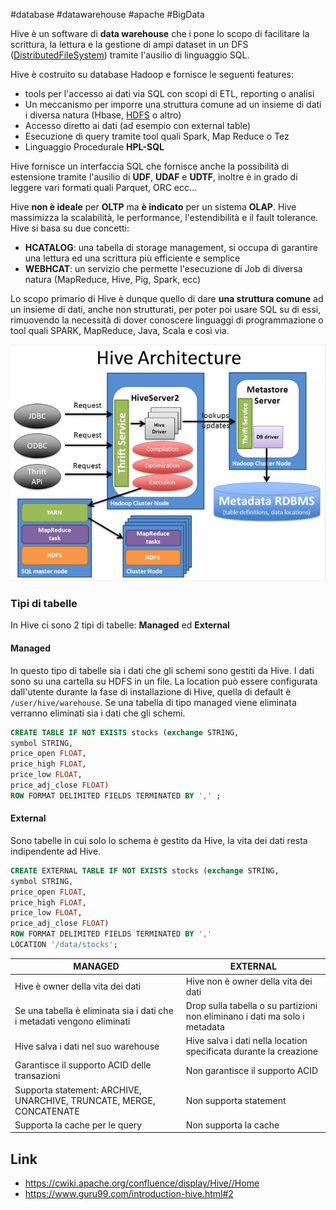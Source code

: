 #database #datawarehouse #apache #BigData

Hive è un software di **data warehouse** che i pone lo scopo di facilitare la scrittura, la lettura e la gestione di ampi dataset in un DFS ([DistributedFileSystem](../UsefulGeneralNotes/DistributedFileSystem.md)) tramite l'ausilio di linguaggio SQL.

Hive è costruito su database Hadoop e fornisce le seguenti features:
- tools per l'accesso ai dati via SQL con scopi di ETL, reporting o analisi
- Un meccanismo per imporre una struttura comune ad un insieme di dati i diversa natura (Hbase, [HDFS](HDFS) o altro)
- Accesso diretto ai dati (ad esempio con external table)
- Esecuzione di query tramite tool quali Spark, Map Reduce o Tez
- Linguaggio Procedurale **HPL-SQL**

Hive fornisce un interfaccia SQL che fornisce anche la possibilità di estensione tramite l'ausilio di **UDF**, **UDAF** e **UDTF**, inoltre è in grado di leggere vari formati quali Parquet, ORC ecc...

Hive **non è ideale** per **OLTP** ma **è indicato** per un sistema **OLAP**. Hive massimizza la scalabilità, le performance, l'estendibilità e il fault tolerance. Hive si basa su due concetti:
- **HCATALOG**: una tabella di storage management, si occupa di garantire una lettura ed una scrittura più efficiente e semplice
- **WEBHCAT**: un servizio che permette l'esecuzione di Job di diversa natura (MapReduce, Hive, Pig, Spark, ecc)

Lo scopo primario di Hive è dunque quello di dare **una struttura comune** ad un insieme di dati, anche non strutturati, per poter poi usare SQL su di essi, rimuovendo la necessità di dover conoscere linguaggi di programmazione o tool quali SPARK, MapReduce, Java, Scala e così via.

![hive architecture](../Attachments/hiveArchitecture.jpg)

### Tipi di tabelle
In Hive ci sono 2 tipi di tabelle: **Managed** ed **External**
#### Managed
In questo tipo di tabelle sia i dati che gli schemi sono gestiti da Hive. I dati sono su una cartella su HDFS in un file. La location può essere configurata dall'utente durante la fase di installazione di Hive, quella di default è  `/user/hive/warehouse`. Se una tabella di tipo managed viene eliminata verranno eliminati sia i dati che gli schemi.
```sql
CREATE TABLE IF NOT EXISTS stocks (exchange STRING,
symbol STRING,
price_open FLOAT,
price_high FLOAT,
price_low FLOAT,
price_adj_close FLOAT)
ROW FORMAT DELIMITED FIELDS TERMINATED BY ',' ;
```

#### External
Sono tabelle in cui solo lo schema è gestito da Hive, la vita dei dati resta indipendente ad Hive.
```sql
CREATE EXTERNAL TABLE IF NOT EXISTS stocks (exchange STRING,
symbol STRING,
price_open FLOAT,
price_high FLOAT,
price_low FLOAT,
price_adj_close FLOAT)
ROW FORMAT DELIMITED FIELDS TERMINATED BY ','
LOCATION '/data/stocks';
```

| MANAGED | EXTERNAL|
|---|---|
|Hive è owner della vita dei dati|Hive non è owner della vita dei dati |
|Se una tabella è eliminata sia i dati che i metadati vengono eliminati|Drop sulla tabella o su partizioni non eliminano i dati ma solo i metadata|
|Hive salva i dati nel suo warehouse|Hive salva i dati nella location specificata durante la creazione|
|Garantisce il supporto ACID delle transazioni|Non garantisce il supporto ACID|
|Supporta statement: ARCHIVE, UNARCHIVE, TRUNCATE, MERGE, CONCATENATE|Non supporta statement|
|Supporta la cache per le query|Non supporta la cache|
## Link
- https://cwiki.apache.org/confluence/display/Hive//Home
- https://www.guru99.com/introduction-hive.html#2
